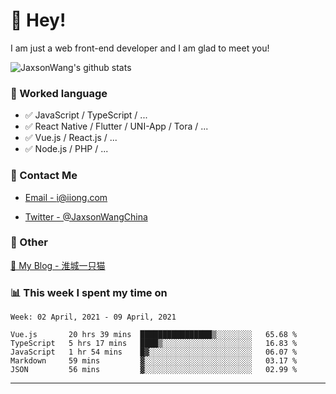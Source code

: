 # 👋 Hey!

I am just a web front-end developer and I am glad to meet you!

![JaxsonWang's github stats](https://github-readme-stats.vercel.app/api?username=JaxsonWang&&show_icons=true&&title_color=1abc9c&&icon_color=1abc9c)


### 📝 Worked language

- ✅ JavaScript / TypeScript / ...
- ✅ React Native / Flutter / UNI-App / Tora / ...
- ✅ Vue.js / React.js / ...
- ✅ Node.js / PHP / ...

### 📮 Contact Me

- [Email - i@iiong.com](mailto:i@iiong.com)

- [Twitter - @JaxsonWangChina](https://twitter.com/JaxsonWangChina)

### 🤪 Other

[📌 My Blog - 淮城一只猫](https://iiong.com)

### 📊 This week I spent my time on

<!--START_SECTION:waka-->
```text
Week: 02 April, 2021 - 09 April, 2021

Vue.js       20 hrs 39 mins  ████████████████▒░░░░░░░░   65.68 % 
TypeScript   5 hrs 17 mins   ████▒░░░░░░░░░░░░░░░░░░░░   16.83 % 
JavaScript   1 hr 54 mins    █▓░░░░░░░░░░░░░░░░░░░░░░░   06.07 % 
Markdown     59 mins         ▓░░░░░░░░░░░░░░░░░░░░░░░░   03.17 % 
JSON         56 mins         ▓░░░░░░░░░░░░░░░░░░░░░░░░   02.99 % 
```
<!--END_SECTION:waka-->

---
